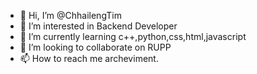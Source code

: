 - 👋 Hi, I’m @ChhailengTim
- 👀 I’m interested in Backend Developer
- 🌱 I’m currently learning c++,python,css,html,javascript
- 💞️ I’m looking to collaborate on RUPP
- 📫 How to reach me archeviment.

<!---
ChhailengTim/ChhailengTim is a ✨ special ✨ repository because its `README.md` (this file) appears on your GitHub profile.
You can click the Preview link to take a look at your changes.
--->
